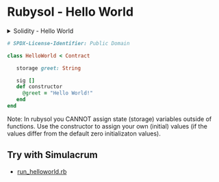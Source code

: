 # Rubysol - Hello World



<details>
<summary markdown="1">Solidity - Hello World</summary>

pragma specifies the compiler version of Solidity.

``` solidity
// SPDX-License-Identifier: MIT
// compiler version must be greater than or equal to 0.8.20 and less than 0.9.0
pragma solidity ^0.8.20;

contract HelloWorld {
    string public greet = "Hello World!";
}
```

</details>


``` ruby
# SPDX-License-Identifier: Public Domain

class HelloWorld < Contract  

   storage greet: String

   sig []
   def constructor
     @greet = "Hello World!"
   end
end
```

Note: In rubysol you CANNOT assign state (storage) variables
outside of functions. Use the constructor to assign your own (initial) values (if the values differ from the default zero initializaton values).   


## Try with Simulacrum

- [run_helloworld.rb](run_helloworld.rb)


